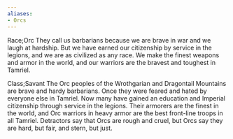 ```yaml
---
aliases:
- Orcs
---
```


Race;Orc
They call us barbarians because we are brave in war and we laugh at hardship. But we have earned our citizenship by service in the legions, and we are as civilized as any race. We make the finest weapons and armor in the world, and our warriors are the bravest and toughest in Tamriel.

Class;Savant
The Orc peoples of the Wrothgarian and Dragontail Mountains are brave and hardy barbarians. Once they were feared and hated by everyone else in Tamriel. Now many have gained an education and Imperial citizenship through service in the legions. Their armorers are the finest in the world, and Orc warriors in heavy armor are the best front-line troops in all Tamriel. Detractors say that Orcs are rough and cruel, but Orcs say they are hard, but fair, and stern, but just.